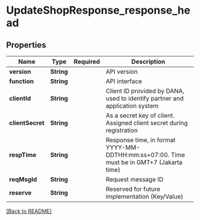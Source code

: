 # UpdateShopResponse_response_head
## Properties

| Name | Type | Required | Description |
| ------------- | ------------- | ------------- | ------------- |
| **version** | **String** |  | API version |
| **function** | **String** |  | API interface |
| **clientId** | **String** |  | Client ID provided by DANA, used to identify partner and application system |
| **clientSecret** | **String** |  | As a secret key of client. Assigned client secret during registration |
| **respTime** | **String** |  | Response time, in format YYYY-MM-DDTHH:mm:ss+07:00. Time must be in GMT+7 (Jakarta time) |
| **reqMsgId** | **String** |  | Request message ID |
| **reserve** | **String** |  | Reserved for future implementation (Key/Value) |

[[Back to README]](../../../../README.md)

